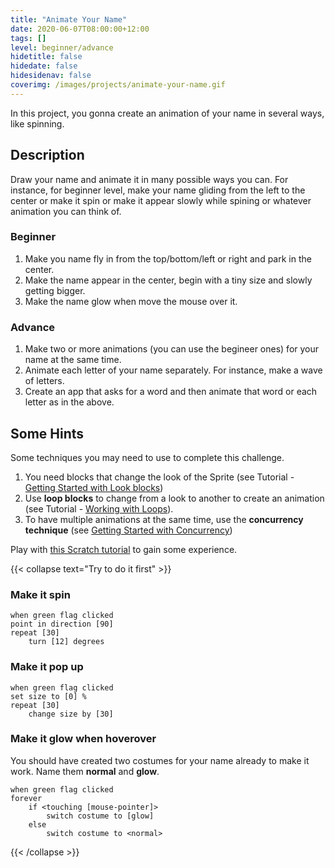```yaml
---
title: "Animate Your Name"
date: 2020-06-07T08:00:00+12:00
tags: []
level: beginner/advance
hidetitle: false
hidedate: false
hidesidenav: false
coverimg: /images/projects/animate-your-name.gif
---
```


In this project, you gonna create an animation of your name in several ways, like spinning.

<!--more-->

## Description

Draw your name and animate it in many possible ways you can.
For instance, for beginner level, make your name gliding from the left to the center or make it spin or make it appear slowly while spining or whatever animation you can think of. 

### Beginner

1. Make you name fly in from the top/bottom/left or right and park in the center.
2. Make the name appear in the center, begin with a tiny size and slowly getting bigger.
3. Make the name glow when move the mouse over it.

### Advance

1. Make two or more animations (you can use the begineer ones) for your name at the same time.
2. Animate each letter of your name separately. For instance, make a wave of letters.
2. Create an app that asks for a word and then animate that word or each letter as in the above.

## Some Hints

Some techniques you may need to use to complete this challenge.

1. You need blocks that change the look of the Sprite (see Tutorial - [Getting Started with Look blocks](/tutorials/getting-started-with-look-blocks))
2. Use **loop blocks** to change from a look to another to create an animation (see Tutorial - [Working with Loops](/tutorials/working-with-loops)).
3. To have multiple animations at the same time, use the **concurrency technique** (see [Getting Started with Concurrency](/tutorials/getting-started-with-concurrency))


Play with [this Scratch tutorial](https://scratch.mit.edu/projects/editor/?tutorial=name) to gain some experience.

{{< collapse text="Try to do it first" >}}

### Make it spin
```
when green flag clicked
point in direction [90]
repeat [30]
    turn [12] degrees
```

### Make it pop up
```
when green flag clicked
set size to [0] %
repeat [30]
    change size by [30]
```
### Make it glow when hoverover
You should have created two costumes for your name already to make it work. Name them **normal** and **glow**.

```
when green flag clicked
forever
    if <touching [mouse-pointer]>
        switch costume to [glow]
    else
        switch costume to <normal>
```

{{< /collapse >}}